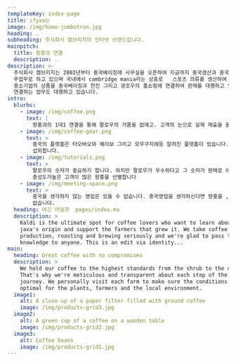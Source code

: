 ```yaml
---
templateKey: index-page
title: ifyaa는
image: /img/home-jumbotron.jpg
heading: .
subheading: 주식회사 캠브리지의 인터넷 브랜드입니다.
mainpitch:
  title: 왕홍의 연결
  description: .
description: >-
  주식회사 캠브리지는 2002년부터 중국베이징에 사무실을 오픈하여 지금까지 중국생산과 중국내 영업망 구축,  그리고 중국의 상표권 라이센싱등을
  주업무로 하고 있으며 국내에서 cambridge mania라는 상표로   스포츠 의류를 생산하여 판매하고 있습니다. 국내에서 생산되는
  중소기업의 상품을 중국베이징과 천진 그리고 광조우의 홈쇼핑에 연결하여 판매를 대행하고 있으며 최근에는 중국왕홍을 국내화장품업체등에 직접
  연결하는 업무도 대행하고 있습니다.
intro:
  blurbs:
    - image: /img/coffee.png
      text: |
        왕홍과의 1대1 연결을 통해 팔로우의 거품을 없애고. 고객의 눈으로 실제 매출을 올릴수 있는  왕홍을 연결합니다.
    - image: /img/coffee-gear.png
      text: >
        중국의 플렛홈은 타오바오와 웨이보 그리고 모우구지에등 알려진 플렛홈이 있습니다. 각 매체의  우선순위의 랭킹에 드는 왕홍을
        섭외합니다.
    - image: /img/tutorials.png
      text: >
        팔로우의 숫자가 중요하기 합니다. 하지만 팔로우가 우수하다고 그 숫자가 판매로 이어지는 것은  아닙니다. 팔로우가 적어도.
        충성도가높은 고객이 많은 왕홍을 선별합니다
    - image: /img/meeting-space.png
      text: >
        중국을 생각하지 않는 영업은 있을 수 없습니다. 중국영업을 생각하신다면 왕홍을 , 그리고 인터넷  플렛폼을 염두에 두지 않을수
        없습니다.
  heading: 여긴 어딜까  pages/index.ma
  description: >
    Kaldi is the ultimate spot for coffee lovers who want to learn about their
    java's origin and support the farmers that grew it. We take coffee
    production, roasting and brewing seriously and we're glad to pass that
    knowledge to anyone. This is an edit via identity...
main:
  heading: Great coffee with no compromises
  description: >
    We hold our coffee to the highest standards from the shrub to the cup.
    That's why we're meticulous and transparent about each step of the coffee's
    journey. We personally visit each farm to make sure the conditions are
    optimal for the plants, farmers and the local environment.
  image1:
    alt: A close-up of a paper filter filled with ground coffee
    image: /img/products-grid3.jpg
  image2:
    alt: A green cup of a coffee on a wooden table
    image: /img/products-grid2.jpg
  image3:
    alt: Coffee beans
    image: /img/products-grid1.jpg
---
```

